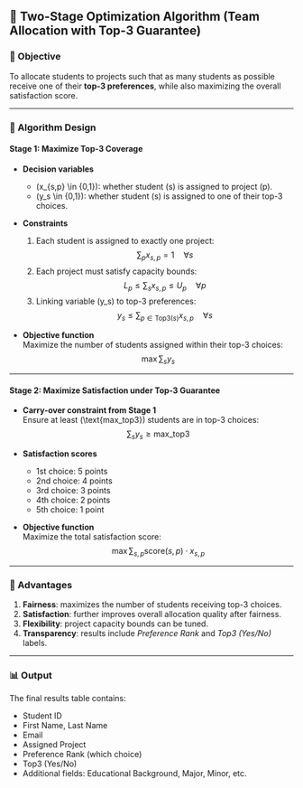 ## 📌 Two-Stage Optimization Algorithm (Team Allocation with Top-3 Guarantee)

### 🎯 Objective
To allocate students to projects such that as many students as possible receive one of their **top-3 preferences**, while also maximizing the overall satisfaction score.

---

### 📝 Algorithm Design

#### Stage 1: Maximize Top-3 Coverage
- **Decision variables**
  - \(x_{s,p} \in \{0,1\}\): whether student \(s\) is assigned to project \(p\).  
  - \(y_s \in \{0,1\}\): whether student \(s\) is assigned to one of their top-3 choices.  

- **Constraints**
  1. Each student is assigned to exactly one project:  
     $$
     \sum_{p} x_{s,p} = 1 \quad \forall s
     $$
  2. Each project must satisfy capacity bounds:  
     $$
     L_p \leq \sum_{s} x_{s,p} \leq U_p \quad \forall p
     $$
  3. Linking variable \(y_s\) to top-3 preferences:  
     $$
     y_s \leq \sum_{p \in \text{Top3}(s)} x_{s,p} \quad \forall s
     $$

- **Objective function**  
  Maximize the number of students assigned within their top-3 choices:  
  $$
  \max \sum_s y_s
  $$

---

#### Stage 2: Maximize Satisfaction under Top-3 Guarantee
- **Carry-over constraint from Stage 1**  
  Ensure at least \(\text{max\_top3}\) students are in top-3 choices:  
  $$
  \sum_s y_s \geq \text{max\_top3}
  $$

- **Satisfaction scores**
  - 1st choice: 5 points  
  - 2nd choice: 4 points  
  - 3rd choice: 3 points  
  - 4th choice: 2 points  
  - 5th choice: 1 point  

- **Objective function**  
  Maximize the total satisfaction score:  
  $$
  \max \sum_{s,p} \text{score}(s,p) \cdot x_{s,p}
  $$

---

### 🌟 Advantages
1. **Fairness**: maximizes the number of students receiving top-3 choices.  
2. **Satisfaction**: further improves overall allocation quality after fairness.  
3. **Flexibility**: project capacity bounds can be tuned.  
4. **Transparency**: results include *Preference Rank* and *Top3 (Yes/No)* labels.

---

### 📊 Output
The final results table contains:
- Student ID  
- First Name, Last Name  
- Email  
- Assigned Project  
- Preference Rank (which choice)  
- Top3 (Yes/No)  
- Additional fields: Educational Background, Major, Minor, etc.  

